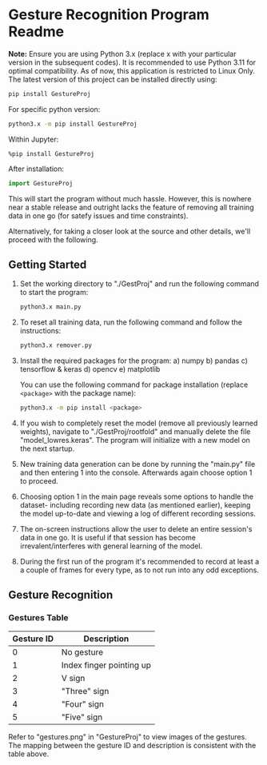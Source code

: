# Gesture Recognition Program Readme

**Note:** Ensure you are using Python 3.x (replace x with your particular version in the subsequent codes). It is recommended to use Python 3.11 for optimal compatibility. As of now, this application is restricted to Linux Only. The latest version of this project can be installed directly using:
```bash
pip install GestureProj
```
For specific python version:
```bash
python3.x -m pip install GestureProj
```
Within Jupyter:

```
%pip install GestureProj
```

After installation:

```python
import GestureProj
```
This will start the program without much hassle. However, this is nowhere near a stable release and outright lacks the feature of removing all training data in one go (for satefy issues and time constraints).


 Alternatively, for taking a closer look at the source and other details, we'll proceed with the following.

## Getting Started

1. Set the working directory to "./GestProj" and run the following command to start the program:
   ```bash
   python3.x main.py
   ```

2. To reset all training data, run the following command and follow the instructions:
   ```bash
   python3.x remover.py
   ```

3. Install the required packages for the program:
   a) numpy
   b) pandas
   c) tensorflow & keras
   d) opencv
   e) matplotlib

   You can use the following command for package installation (replace `<package>` with the package name):
   ```bash
   python3.x -m pip install <package>
   ```

4. If you wish to completely reset the model (remove all previously learned weights), navigate to "./GestProj/rootfold" and manually delete the file "model_lowres.keras". The program will initialize with a new model on the next startup.
5. New training data generation can be done by running the "main.py" file and then entering $1$ into the console. Afterwards again choose option $1$ to proceed.
6. Choosing option $1$ in the main page reveals some options to handle the dataset- including recording new data (as mentioned earlier), keeping the model up-to-date and viewing a log of different recording sessions.
7. The on-screen instructions allow the user to delete an entire session's data in one go. It is useful if that session has become irrevalent/interferes with general learning of the model.
8. During the first run of the program it's recommended to record at least a a couple of frames for every type, as to not run into any odd exceptions. 

## Gesture Recognition

### Gestures Table

| Gesture ID | Description           |
|------------|-----------------------|
| 0          | No gesture            |
| 1          | Index finger pointing up |
| 2          | V sign                |
| 3          | "Three" sign          |
| 4          | "Four" sign           |
| 5          | "Five" sign           |

Refer to "gestures.png" in "GestureProj" to view images of the gestures. The mapping between the gesture ID and description is consistent with the table above.
